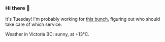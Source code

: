 ### Hi there :wave:

It's Tuesday! I'm probably working for [this bunch](https://github.com/kohofinancial), figuring out who should take care of which service.

Weather in Victoria BC: sunny, at +13°C.
